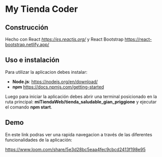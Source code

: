# My Tienda Coder 

## Construcción

Hecho con React *https://es.reactjs.org/* y React Bootstrap https://react-bootstrap.netlify.app/

## Uso e instalación

Para utilizar la aplicacion debes instalar: 

* **Node.js**: https://nodejs.org/en/download/ 
* **npm** https://docs.npmjs.com/getting-started

Luego para iniciar la aplicación debes abrir una terminal posicionado en la ruta principal:
**miTiendaWeb/tienda_saludable_gian_priggione** y ejecutar el comando **npm start**.

## Demo

En este link podras ver una rapida navegacion a través de las diferentes funcionalidades de la aplicación:

https://www.loom.com/share/5e3d28bc5eaa4fec9cbcd2413f198e95
